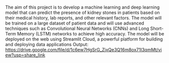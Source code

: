 
 The aim of this project is to develop a machine learning and deep learning model that can predict the presence of kidney stones in patients based on their medical history, lab reports, and other relevant factors. The model will be trained on a large dataset of patient data and will use advanced techniques such as Convolutional Neural Networks (CNNs) and Long Short-Term Memory (LSTM) networks to achieve high accuracy. The model will be deployed on the web using Streamlit Cloud, a powerful platform for building and deploying data applications
 Output: https://drive.google.com/file/d/1c6ew7HgSrG_ZjxQe3Q16m8ox71I3qmMt/view?usp=share_link
